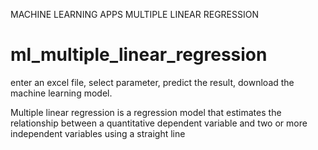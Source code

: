 MACHINE LEARNING APPS 
  MULTIPLE LINEAR REGRESSION

# ml_multiple_linear_regression
enter an excel file, select parameter, predict the result, download the machine learning model.

Multiple linear regression is a regression model that estimates the relationship between 
a quantitative dependent variable and two or more independent variables using a straight line

